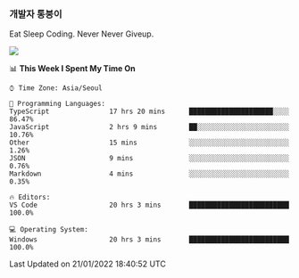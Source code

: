 ### 개발자 통붕이
Eat Sleep Coding.
Never Never Giveup.

<img src="https://github-readme-stats.vercel.app/api/top-langs/?username=tiaz0128&layout=compact" />

<br/>

<!--START_SECTION:waka-->
📊 **This Week I Spent My Time On** 

```text
⌚︎ Time Zone: Asia/Seoul

💬 Programming Languages: 
TypeScript               17 hrs 20 mins      █████████████████████░░░░   86.47% 
JavaScript               2 hrs 9 mins        ██░░░░░░░░░░░░░░░░░░░░░░░   10.76% 
Other                    15 mins             ░░░░░░░░░░░░░░░░░░░░░░░░░   1.26% 
JSON                     9 mins              ░░░░░░░░░░░░░░░░░░░░░░░░░   0.76% 
Markdown                 4 mins              ░░░░░░░░░░░░░░░░░░░░░░░░░   0.35%

🔥 Editors: 
VS Code                  20 hrs 3 mins       █████████████████████████   100.0%

💻 Operating System: 
Windows                  20 hrs 3 mins       █████████████████████████   100.0%

```


 Last Updated on 21/01/2022 18:40:52 UTC
<!--END_SECTION:waka-->
